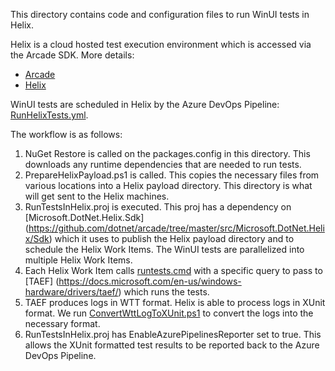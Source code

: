 This directory contains code and configuration files to run WinUI tests in Helix.

Helix is a cloud hosted test execution environment which is accessed via the Arcade SDK.
More details:
* [Arcade](https://github.com/dotnet/arcade)
* [Helix](https://github.com/dotnet/arcade/tree/master/src/Microsoft.DotNet.Helix/Sdk)

WinUI tests are scheduled in Helix by the Azure DevOps Pipeline: [RunHelixTests.yml](../RunHelixTests.yml).

The workflow is as follows:
1. NuGet Restore is called on the packages.config in this directory. This downloads any runtime dependencies 
that are needed to run tests.
2. PrepareHelixPayload.ps1 is called. This copies the necessary files from various locations into a Helix 
payload directory. This directory is what will get sent to the Helix machines.
3. RunTestsInHelix.proj is executed. This proj has a dependency on [Microsoft.DotNet.Helix.Sdk]
(https://github.com/dotnet/arcade/tree/master/src/Microsoft.DotNet.Helix/Sdk) which it uses to publish the 
Helix payload directory and to schedule the Helix Work Items. The WinUI tests are parallelized into multiple 
Helix Work Items.
4. Each Helix Work Item calls [runtests.cmd](runtests.cmd) with a specific query to pass to [TAEF]
(https://docs.microsoft.com/en-us/windows-hardware/drivers/taef/) which runs the tests.
5. TAEF produces logs in WTT format. Helix is able to process logs in XUnit format. We run 
[ConvertWttLogToXUnit.ps1](ConvertWttLogToXUnit.ps1) to convert the logs into the necessary format.
6. RunTestsInHelix.proj has EnableAzurePipelinesReporter set to true. This allows the XUnit formatted test 
results to be reported back to the Azure DevOps Pipeline.
